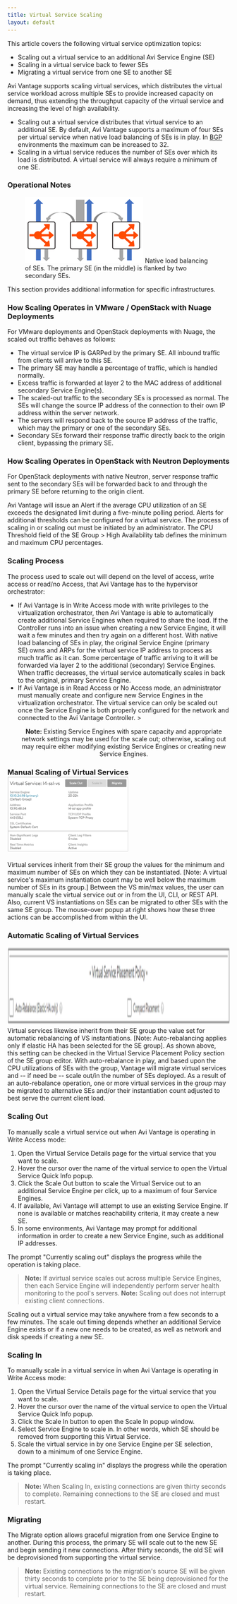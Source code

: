 ```yaml
---
title: Virtual Service Scaling
layout: default
---
```

This article covers the following virtual service optimization topics:

* Scaling out a virtual service to an additional Avi Service Engine (SE)
* Scaling in a virtual service back to fewer SEs
* Migrating a virtual service from one SE to another SE 

Avi Vantage supports scaling virtual services, which distributes the virtual service workload across multiple SEs to provide increased capacity on demand, thus extending the throughput capacity of the virtual service and increasing the level of high availability.

* Scaling out a virtual service distributes that virtual service to an additional SE. By default, Avi Vantage supports a maximum of four SEs per virtual service when native load balancing of SEs is in play. In <a href="bgp-support-for-virtual-services/">BGP</a> environments the maximum can be increased to 32.
* Scaling in a virtual service reduces the number of SEs over which its load is distributed. A virtual service will always require a minimum of one SE. 

### Operational Notes

<figure class="thumbnail wp-caption alignright"> <a href="img/apps_vsscaling_1.png"><img class="wp-image-2113 size-full" src="img/apps_vsscaling_1.png" alt="apps_vsscaling_1" width="268" height="150"></a>  
<figcapture> Native load balancing of SEs. The primary SE (in the middle) is flanked by two secondary SEs. 
</figcapture>
</figure> 

This section provides additional information for specific infrastructures.

### How Scaling Operates in VMware / OpenStack with Nuage Deployments

For VMware deployments and OpenStack deployments with Nuage, the scaled out traffic behaves as follows:

* The virtual service IP is GARPed by the primary SE. All inbound traffic from clients will arrive to this SE.
* The primary SE may handle a percentage of traffic, which is handled normally.
* Excess traffic is forwarded at layer 2 to the MAC address of additional secondary Service Engine(s).
* The scaled-out traffic to the secondary SEs is processed as normal. The SEs will change the source IP address of the connection to their own IP address within the server network.
* The servers will respond back to the source IP address of the traffic, which may the primary or one of the secondary SEs.
* Secondary SEs forward their response traffic directly back to the origin client, bypassing the primary SE. 

### How Scaling Operates in OpenStack with Neutron Deployments

For OpenStack deployments with native Neutron, server response traffic sent to the secondary SEs will be forwarded back to and through the primary SE before returning to the origin client.

Avi Vantage will issue an Alert if the average CPU utilization of an SE exceeds the designated limit during a five-minute polling period. Alerts for additional thresholds can be configured for a virtual service. The process of scaling in or scaling out must be initiated by an administrator. The CPU Threshold field of the SE Group > High Availability tab defines the minimum and maximum CPU percentages.

### Scaling Process

The process used to scale out will depend on the level of access, write access or read/no Access, that Avi Vantage has to the hypervisor orchestrator:

* If Avi Vantage is in Write Access mode with write privileges to the virtualization orchestrator, then Avi Vantage is able to automatically create additional Service Engines when required to share the load. If the Controller runs into an issue when creating a new Service Engine, it will wait a few minutes and then try again on a different host. With native load balancing of SEs in play, the original Service Engine (primary SE) owns and ARPs for the virtual service IP address to process as much traffic as it can. Some percentage of traffic arriving to it will be forwarded via layer 2 to the additional (secondary) Service Engines. When traffic decreases, the virtual service automatically scales in back to the original, primary Service Engine.
* If Avi Vantage is in Read Access or No Access mode, an administrator must manually create and configure new Service Engines in the virtualization orchestrator. The virtual service can only be scaled out once the Service Engine is both properly configured for the network and connected to the Avi Vantage Controller. > <p style="text-align: center;"><strong>Note:</strong> Existing Service Engines with spare capacity and appropriate network settings may be used for the scale out; otherwise, scaling out may require either modifying existing Service Engines or creating new Service Engines.
 

### Manual Scaling of Virtual Services<a href="img/VS-scale-in-out-migrate.png"><img class="alignright wp-image-10874" src="img/VS-scale-in-out-migrate.png" alt="VS scale in out migrate" width="275" height="171"></a>

Virtual services inherit from their SE group the values for the minimum and maximum number of SEs on which they can be instantiated. [Note: A virtual service's maximum instantiation count may be well below the maximum number of SEs in its group.] Between the VS min/max values, the user can manually scale the virtual service out or in from the UI, CLI, or REST API. Also, current VS instantiations on SEs can be migrated to other SEs with the same SE group. The mouse-over popup at right shows how these three actions can be accomplished from within the UI.

### Automatic Scaling of Virtual Services

<a href="img/VS-placement-policy.png"><img class="alignnone size-full wp-image-10878" src="img/VS-placement-policy.png" alt="VS placement policy" width="2148" height="178"></a>Virtual services likewise inherit from their SE group the value set for automatic rebalancing of VS instantiations. [Note: Auto-rebalancing applies only if elastic HA has been selected for the SE group]. As shown above, this setting can be checked in the Virtual Service Placement Policy section of the SE group editor. With auto-rebalance in play, and based upon the CPU utilizations of SEs with the group, Vantage will migrate virtual services and -- if need be -- scale out/in the number of SEs deployed. As a result of an auto-rebalance operation, one or more virtual services in the group may be migrated to alternative SEs and/or their instantiation count adjusted to best serve the current client load.

### Scaling Out

To manually scale a virtual service out when Avi Vantage is operating in Write Access mode:
<ol> 
 <li>Open the Virtual Service Details page for the virtual service that you want to scale.</li> 
 <li>Hover the cursor over the name of the virtual service to open the Virtual Service Quick Info popup.</li> 
 <li>Click the Scale Out button to scale the Virtual Service out to an additional Service Engine per click, up to a maximum of four Service Engines.</li> 
 <li>If available, Avi Vantage will attempt to use an existing Service Engine. If none is available or matches reachability criteria, it may create a new SE.</li> 
 <li>In some environments, Avi Vantage may prompt for additional information in order to create a new Service Engine, such as additional IP addresses.</li> 
</ol> 

The prompt "Currently scaling out" displays the progress while the operation is taking place.

> <strong>Note:</strong> If avirtual service scales out across multiple Service Engines, then each Service Engine will independently perform server health monitoring to the pool's servers. 
> <strong>Note:</strong> Scaling out does not interrupt existing client connections.
 

Scaling out a virtual service may take anywhere from a few seconds to a few minutes. The scale out timing depends whether an additional Service Engine exists or if a new one needs to be created, as well as network and disk speeds if creating a new SE.

### Scaling In

To manually scale in a virtual service in when Avi Vantage is operating in Write Access mode:
<ol> 
 <li>Open the Virtual Service Details page for the virtual service that you want to scale.</li> 
 <li>Hover the cursor over the name of the virtual service to open the Virtual Service Quick Info popup.</li> 
 <li>Click the Scale In button to open the Scale In popup window.</li> 
 <li>Select Service Engine to scale in. In other words, which SE should be removed from supporting this Virtual Service.</li> 
 <li>Scale the virtual service in by one Service Engine per SE selection, down to a minimum of one Service Engine.</li> 
</ol> 

The prompt "Currently scaling in" displays the progress while the operation is taking place.

> <strong>Note:</strong> When Scaling In, existing connections are given thirty seconds to complete. Remaining connections to the SE are closed and must restart.
 

### Migrating

The Migrate option allows graceful migration from one Service Engine to another. During this process, the primary SE will scale out to the new SE and begin sending it new connections. After thirty seconds, the old SE will be deprovisioned from supporting the virtual service.
> <strong>Note:</strong> Existing connections to the migration's source SE will be given thirty seconds to complete prior to the SE being deprovisioned for the virtual service. Remaining connections to the SE are closed and must restart.
  